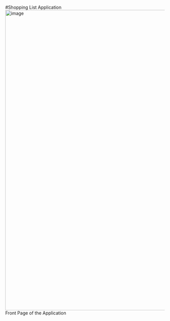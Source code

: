 #Shopping List Application
<img width="949" alt="image" src="https://github.com/bittu24kr/Shopping-List/assets/62998552/03bbb7f2-132c-451c-bcfd-f3cb63ae960f">
Front Page of the Application



